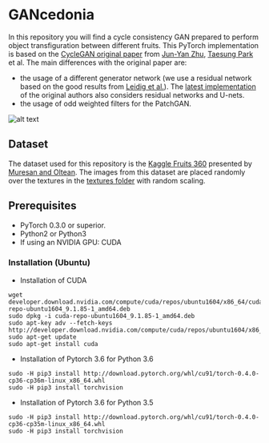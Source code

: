# GANcedonia

In this repository you will find a cycle consistency GAN prepared to perform object transfiguration between different fruits. 
This PyTorch implementation is based on the [CycleGAN original paper](https://arxiv.org/pdf/1703.10593.pdf) from [Jun-Yan Zhu](https://github.com/junyanz), [Taesung Park](https://github.com/taesung89) et al. 
The main differences with the original paper are:
- the usage of a different generator network (we use a residual network based on the good results from [Leidig et al.](http://openaccess.thecvf.com/content_cvpr_2017/papers/Ledig_Photo-Realistic_Single_Image_CVPR_2017_paper.pdf)). The [latest implementation](https://github.com/junyanz/CycleGAN) of the original authors also considers residual networks and U-nets.
- the usage of odd weighted filters for the PatchGAN.

![alt text](https://github.com/burklight/GANcedonia/blob/master/images/example_gancedonia.png)

## Dataset

The dataset used for this repository is the [Kaggle Fruits 360](https://www.kaggle.com/moltean/fruits) presented by [Muresan and Oltean](https://arxiv.org/pdf/1712.00580.pdf).
The images from this dataset are placed randomly over the textures in the [textures folder](https://github.com/burklight/GANcedonia/tree/master/Dataset/textures) with random scaling.

## Prerequisites

- PyTorch 0.3.0 or superior.
- Python2 or Python3
- If using an NVIDIA GPU: CUDA 

### Installation (Ubuntu)

- Installation of CUDA

```
wget developer.download.nvidia.com/compute/cuda/repos/ubuntu1604/x86_64/cuda-repo-ubuntu1604_9.1.85-1_amd64.deb
sudo dpkg -i cuda-repo-ubuntu1604_9.1.85-1_amd64.deb
sudo apt-key adv --fetch-keys http://developer.download.nvidia.com/compute/cuda/repos/ubuntu1604/x86_64/7fa2af80.pub
sudo apt-get update
sudo apt-get install cuda
```

- Installation of Pytorch 3.6 for Python 3.6

```
sudo -H pip3 install http://download.pytorch.org/whl/cu91/torch-0.4.0-cp36-cp36m-linux_x86_64.whl 
sudo -H pip3 install torchvision
```
- Installation of Pytorch 3.6 for Python 3.5

```
sudo -H pip3 install http://download.pytorch.org/whl/cu91/torch-0.4.0-cp36-cp35m-linux_x86_64.whl 
sudo -H pip3 install torchvision
```
